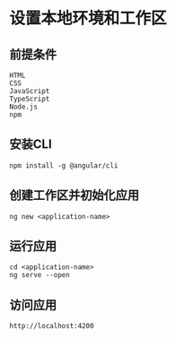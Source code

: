# 设置本地环境和工作区

## 前提条件

```
HTML
CSS
JavaScript
TypeScript
Node.js
npm
```

## 安装CLI

```shell
npm install -g @angular/cli
```

## 创建工作区并初始化应用

```shell
ng new <application-name>
```

## 运行应用

```shell
cd <application-name>
ng serve --open
```

## 访问应用

```shell
http://localhost:4200
```




